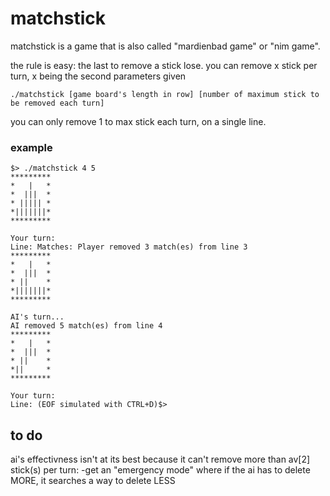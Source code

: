 # matchstick

matchstick is a game that is also called "mardienbad game" or "nim game".

the rule is easy: the last to remove a stick lose. you can remove x stick per turn, x being the second parameters given
```
./matchstick [game board's length in row] [number of maximum stick to be removed each turn]
```
you can only remove 1 to max stick each turn, on a single line.

### example
```
$> ./matchstick 4 5
*********
*   |   *
*  |||  *
* ||||| *
*|||||||*
*********

Your turn:
Line: Matches: Player removed 3 match(es) from line 3
*********
*   |   *
*  |||  *
* ||    *
*|||||||*
*********

AI's turn...
AI removed 5 match(es) from line 4
*********
*   |   *
*  |||  *
* ||    *
*||     *
*********

Your turn:
Line: (EOF simulated with CTRL+D)$>
```

## to do
ai's effectivness isn't at its best because it can't remove more than av[2] stick(s) per turn:
-get an "emergency mode" where if the ai has to delete MORE, it searches a way to delete LESS